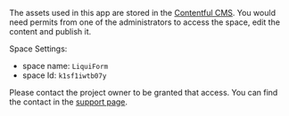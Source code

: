 The assets used in this app are stored in the [Contentful CMS](https://www.contentful.com/).
You would need permits from one of the administrators to access the space, edit the content and publish it.

Space Settings: 
 - space name: `LiquiForm`
 - space Id: `k1sf1iwtb07y`

Please contact the project owner to be granted that access. 
You can find the contact in the [support page](./Support).
